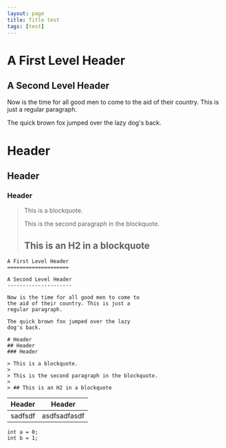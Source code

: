 ```yaml
---
layout: page
title: Title test
tags: [test]
---
```


A First Level Header
====================

A Second Level Header
---------------------

Now is the time for all good men to come to
the aid of their country. This is just a
regular paragraph.

The quick brown fox jumped over the lazy
dog's back.

# Header
## Header
### Header

> This is a blockquote.
> 
> This is the second paragraph in the blockquote.
>
> ## This is an H2 in a blockquote

```
A First Level Header
====================

A Second Level Header
---------------------

Now is the time for all good men to come to
the aid of their country. This is just a
regular paragraph.

The quick brown fox jumped over the lazy
dog's back.

# Header
## Header
### Header

> This is a blockquote.
> 
> This is the second paragraph in the blockquote.
>
> ## This is an H2 in a blockquote
```

|Header|Header|
|---|---|
|sadfsdf|asdfsadfasdf|


~~~
int a = 0;
int b = 1;
~~~
